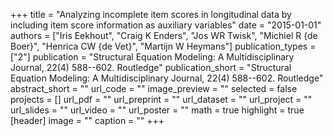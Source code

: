+++
title = "Analyzing incomplete item scores in longitudinal data by including item score information as auxiliary variables"
date = "2015-01-01"
authors = ["Iris Eekhout", "Craig K Enders", "Jos WR Twisk", "Michiel R {de Boer}", "Henrica CW {de Vet}", "Martijn W Heymans"]
publication_types = ["2"]
publication = "Structural Equation Modeling: A Multidisciplinary Journal, 22(4) 588--602. Routledge"
publication_short = "Structural Equation Modeling: A Multidisciplinary Journal, 22(4) 588--602. Routledge"
abstract_short = ""
url_code = ""
image_preview = ""
selected = false
projects = []
url_pdf = ""
url_preprint = ""
url_dataset = ""
url_project = ""
url_slides = ""
url_video = ""
url_poster = ""
math = true
highlight = true
[header]
image = ""
caption = ""
+++
